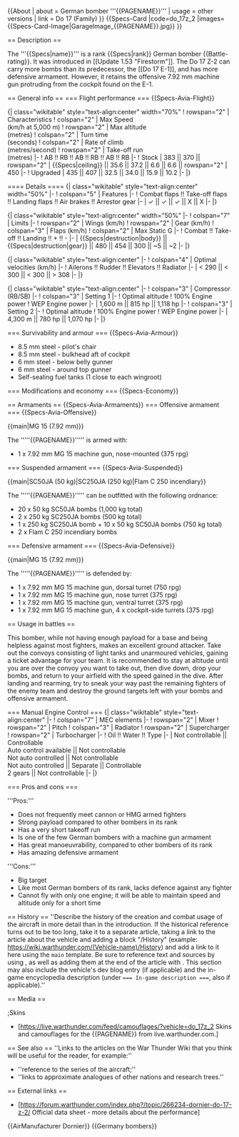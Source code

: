 {{About
| about = German bomber '''{{PAGENAME}}'''
| usage = other versions
| link = Do 17 (Family)
}}
{{Specs-Card
|code=do_17z_2
|images={{Specs-Card-Image|GarageImage_{{PAGENAME}}.jpg}}
}}

== Description ==
<!-- ''In the description, the first part should be about the history of and the creation and combat usage of the aircraft, as well as its key features. In the second part, tell the reader about the aircraft in the game. Insert a screenshot of the vehicle, so that if the novice player does not remember the vehicle by name, he will immediately understand what kind of vehicle the article is talking about.'' -->
The '''{{Specs|name}}''' is a rank {{Specs|rank}} German bomber {{Battle-rating}}. It was introduced in [[Update 1.53 "Firestorm"]]. The Do 17 Z-2 can carry more bombs than its predecessor, the [[Do 17 E-1]], and has more defensive armament. However, it retains the offensive 7.92 mm machine gun protruding from the cockpit found on the E-1.

== General info ==
=== Flight performance ===
{{Specs-Avia-Flight}}
<!-- ''Describe how the aircraft behaves in the air. Speed, manoeuvrability, acceleration and allowable loads - these are the most important characteristics of the vehicle.'' -->

{| class="wikitable" style="text-align:center" width="70%"
! rowspan="2" | Characteristics
! colspan="2" | Max Speed<br>(km/h at 5,000 m)
! rowspan="2" | Max altitude<br>(metres)
! colspan="2" | Turn time<br>(seconds)
! colspan="2" | Rate of climb<br>(metres/second)
! rowspan="2" | Take-off run<br>(metres)
|-
! AB !! RB !! AB !! RB !! AB !! RB
|-
! Stock
| 383 || 370 || rowspan="2" | {{Specs|ceiling}} || 35.6 || 37.2 || 6.6 || 6.6 || rowspan="2" | 450
|-
! Upgraded
| 435 || 407 || 32.5 || 34.0 || 15.9 || 10.2
|-
|}

==== Details ====
{| class="wikitable" style="text-align:center" width="50%"
|-
! colspan="5" | Features
|-
! Combat flaps !! Take-off flaps !! Landing flaps !! Air brakes !! Arrestor gear
|-
| ✓ || ✓ || ✓ || X || X     <!-- ✓ -->
|-
|}

{| class="wikitable" style="text-align:center" width="50%"
|-
! colspan="7" | Limits
|-
! rowspan="2" | Wings (km/h)
! rowspan="2" | Gear (km/h)
! colspan="3" | Flaps (km/h)
! colspan="2" | Max Static G
|-
! Combat !! Take-off !! Landing !! + !! -
|-
| {{Specs|destruction|body}} || {{Specs|destruction|gear}} || 480 || 454 || 300 || ~5 || ~2
|-
|}

{| class="wikitable" style="text-align:center"
|-
! colspan="4" | Optimal velocities (km/h)
|-
! Ailerons !! Rudder !! Elevators !! Radiator
|-
| < 290 || < 300 || < 300 || > 308
|-
|}

{| class="wikitable" style="text-align:center"
|-
! colspan="3" | Compressor (RB/SB)
|-
! colspan="3" | Setting 1
|-
! Optimal altitude
! 100% Engine power
! WEP Engine power
|-
| 1,600 m || 815 hp || 1,118 hp
|-
! colspan="3" | Setting 2
|-
! Optimal altitude
! 100% Engine power
! WEP Engine power
|-
| 4,300 m || 780 hp || 1,070 hp
|-
|}

=== Survivability and armour ===
{{Specs-Avia-Armour}}
<!-- ''Examine the survivability of the aircraft. Note how vulnerable the structure is and how secure the pilot is, whether the fuel tanks are armoured, etc. Describe the armour, if there is any, and also mention the vulnerability of other critical aircraft systems.'' -->

* 8.5 mm steel - pilot's chair
* 8.5 mm steel - bulkhead aft of cockpit
* 6 mm steel - below belly gunner
* 6 mm steel - around top gunner
* Self-sealing fuel tanks (1 close to each wingroot)

=== Modifications and economy ===
{{Specs-Economy}}

== Armaments ==
{{Specs-Avia-Armaments}}
=== Offensive armament ===
{{Specs-Avia-Offensive}}
<!-- ''Describe the offensive armament of the aircraft, if any. Describe how effective the cannons and machine guns are in a battle, and also what belts or drums are better to use. If there is no offensive weaponry, delete this subsection.'' -->
{{main|MG 15 (7.92 mm)}}

The '''''{{PAGENAME}}''''' is armed with:

* 1 x 7.92 mm MG 15 machine gun, nose-mounted (375 rpg)

=== Suspended armament ===
{{Specs-Avia-Suspended}}
<!-- ''Describe the aircraft's suspended armament: additional cannons under the wings, bombs, rockets and torpedoes. This section is especially important for bombers and attackers. If there is no suspended weaponry remove this subsection.'' -->
{{main|SC50JA (50 kg)|SC250JA (250 kg)|Flam C 250 incendiary}}

The '''''{{PAGENAME}}''''' can be outfitted with the following ordnance:

* 20 x 50 kg SC50JA bombs (1,000 kg total)
* 2 x 250 kg SC250JA bombs (500 kg total)
* 1 x 250 kg SC250JA bomb + 10 x 50 kg SC50JA bombs (750 kg total)
* 2 x Flam C 250 incendiary bombs

=== Defensive armament ===
{{Specs-Avia-Defensive}}
<!-- ''Defensive armament with turret machine guns or cannons, crewed by gunners. Examine the number of gunners and what belts or drums are better to use. If defensive weaponry is not available, remove this subsection.'' -->
{{main|MG 15 (7.92 mm)}}

The '''''{{PAGENAME}}''''' is defended by:

* 1 x 7.92 mm MG 15 machine gun, dorsal turret (750 rpg)
* 1 x 7.92 mm MG 15 machine gun, nose turret (375 rpg)
* 1 x 7.92 mm MG 15 machine gun, ventral turret (375 rpg)
* 1 x 7.92 mm MG 15 machine gun, 4 x cockpit-side turrets (375 rpg)

== Usage in battles ==
<!-- ''Describe the tactics of playing in the aircraft, the features of using aircraft in a team and advice on tactics. Refrain from creating a "guide" - do not impose a single point of view, but instead, give the reader food for thought. Examine the most dangerous enemies and give recommendations on fighting them. If necessary, note the specifics of the game in different modes (AB, RB, SB).'' -->
This bomber, while not having enough payload for a base and being helpless against most fighters, makes an excellent ground attacker. Take out the convoys consisting of light tanks and unarmoured vehicles, gaining a ticket advantage for your team. It is recommended to stay at altitude until you are over the convoy you want to take out, then dive down, drop your bombs, and return to your airfield with the speed gained in the dive. After landing and rearming, try to sneak your way past the remaining fighters of the enemy team and destroy the ground targets left with your bombs and offensive armament.

=== Manual Engine Control ===
{| class="wikitable" style="text-align:center"
|-
! colspan="7" | MEC elements
|-
! rowspan="2" | Mixer
! rowspan="2" | Pitch
! colspan="3" | Radiator
! rowspan="2" | Supercharger
! rowspan="2" | Turbocharger
|-
! Oil !! Water !! Type
|-
| Not controllable || Controllable<br>Auto control available || Not controllable<br>Not auto controlled || Not controllable<br>Not auto controlled || Separate || Controllable<br>2 gears || Not controllable
|-
|}

=== Pros and cons ===
<!-- ''Summarise and briefly evaluate the vehicle in terms of its characteristics and combat effectiveness. Mark its pros and cons in the bulleted list. Try not to use more than 6 points for each of the characteristics. Avoid using categorical definitions such as "bad", "good" and the like - use substitutions with softer forms such as "inadequate" and "effective".'' -->

'''Pros:'''

* Does not frequently meet cannon or HMG armed fighters
* Strong payload compared to other bombers in its rank
* Has a very short takeoff run
* Is one of the few German bombers with a machine gun armament
* Has great manoeuvrability, compared to other bombers of its rank
* Has amazing defensive armament

'''Cons:'''

* Big target
* Like most German bombers of its rank, lacks defence against any fighter
* Cannot fly with only one engine; it will be able to maintain speed and altitude only for a short time

== History ==
''Describe the history of the creation and combat usage of the aircraft in more detail than in the introduction. If the historical reference turns out to be too long, take it to a separate article, taking a link to the article about the vehicle and adding a block "/History" (example: <nowiki>https://wiki.warthunder.com/(Vehicle-name)/History</nowiki>) and add a link to it here using the <code>main</code> template. Be sure to reference text and sources by using <code><nowiki><ref></ref></nowiki></code>, as well as adding them at the end of the article with <code><nowiki><references /></nowiki></code>. This section may also include the vehicle's dev blog entry (if applicable) and the in-game encyclopedia description (under <code><nowiki>=== In-game description ===</nowiki></code>, also if applicable).''

== Media ==
<!-- ''Excellent additions to the article would be video guides, screenshots from the game, and photos.'' -->

;Skins
* [https://live.warthunder.com/feed/camouflages/?vehicle=do_17z_2 Skins and camouflages for the {{PAGENAME}} from live.warthunder.com.]

== See also ==
''Links to the articles on the War Thunder Wiki that you think will be useful for the reader, for example:''
* ''reference to the series of the aircraft;''
* ''links to approximate analogues of other nations and research trees.''

== External links ==
<!--''Paste links to sources and external resources, such as:''
* ''topic on the official game forum;''
* ''other literature.''-->

* [https://forum.warthunder.com/index.php?/topic/266234-dornier-do-17-z-2/ Official data sheet - more details about the performance]

{{AirManufacturer Dornier}}
{{Germany bombers}}
